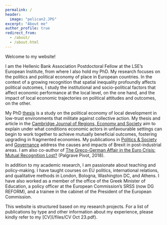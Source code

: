```yaml
---
permalink: /
header: 
  image: "pelican2.JPG"
excerpt: "About me"
author_profile: true
redirect_from: 
  - /about/
  - /about.html
---
```


Welcome to my website!

I am the Hellenic Bank Association Postdoctoral Fellow at the LSE’s European Institute, from where I also hold my PhD. My research focuses on the politics and political economy of place in European countries. In the context of a growing recognition that spatial inequality profoundly affects political outcomes, I study the institutional and socio-political factors that affect economic performance at the local level, on the one hand, and the impact of local economic trajectories on political attitudes and outcomes, on the other. 

My PhD [thesis](http://etheses.lse.ac.uk/4307/) is a study on the political economy of local development in low-trust environments that militate against collective action. My thesis and article in the [Cambridge Journal of Regions, Economy and Society](https://doi.org/10.1093/cjres/rsad037) aim to explain under what conditions economic actors in unfavourable settings can begin to work together to achieve mutually beneficial outcomes, fostering upgrading in fragmented economies. My publications in [Politics & Society](https://journals.sagepub.com/doi/full/10.1177/0032329221992198) and [Governance](https://onlinelibrary.wiley.com/doi/full/10.1111/gove.12545) address the causes and impacts of Brexit in post-industrial areas. I am also co-author of [The Greco-German Affair in the Euro Crisis: Mutual Recognition Lost?](https://link.springer.com/book/10.1057/978-1-137-54751-4) (Palgrave Pivot, 2018).

In addition to my academic research, I am passionate about teaching and policy-making. I have taught courses on EU politics, international relations, and qualitative methods in London, Bologna, Washington DC, and Athens. I have also worked as a member of the office of the Greek Minister of Education, a policy officer at the European Commission’s SRSS (now DG REFORM), and a trainee in the cabinet of the President of the European Commission.

This website is structured based on my research projects. For a list of publications by type and other information about my experience, please kindly refer to my [CV](/files/CV Oct 23.pdf). 